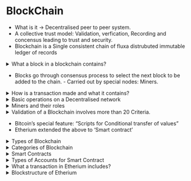 # BlockChain

- What is it → Decentralised peer to peer system.
- A collective trust model: Validation, verfication, Recording and concensus leading to trust and security.
- Blockchain is a Single consistent chain of fluxa distrubuted immutable ledger of records

<details>
<summary>What a block in a blockchain contains?</summary>

- Header
- Transactions

</details>

- Blocks go through consensus process to select the next block to be added to the chain. - Carried out by special nodes: Miners.

<details>

<summary>How is a transaction made and what it contains?</summary>

- UTXO: Unspent Transaction Output - A concept of Bitcoin network.
- Since UTXOs can only be spent once, it is not possible to double-spend digital assets. Stored in the participant nodes in a database.
- UTXOs Contain:
    - Unique identifier of the transaction that created the UTXO.
    - Index of this UTXO in the transaction's output list.
    - Value/amount.
    - (Optional Script) → conditions under which output can be spent.

- Transactino (Tx) contains:
    - Ref number of current transaction
    - Ref number(s) to one or more input UTXOs.
    - Ref number(s) to one or more output UTXOs newly generated by the transaction.
    - Total input amount and output amount.

- Transaction 0 in every block
    - Is for Paying the minor fees.
    - Doesn’t have any input UTXO
    - Is called as ‘Coinbase transaction’

- ‘Transaction confirmation’ is independently performed by all minor nodes.
- Miners, take on added work or computation to verify transactions, broadcast transactions, compete to claim the right to create a block, work on reaching consensus by validating the block, broadcasting the newly created block and confirming transactions.

</details>

<details>
<summary>Basic operations on a Decentralised network</summary>

- Role of every node in a blockchain is to carry out the following Basic operations.
    - Validation of transactions
    - Gathering transactions for a block.
    - Broadcasting valid transactions & blocks
    - Consensus on next block creation
    - Chaining of blocks
</details>

<details>
<summary>Miners and their roles</summary>

- These are additional participants that are incentivised with Bitcoin for their efforts to manage Blockchain.
- Roles:
    - Veryfying Transactions
    - Broadcast transactions
    - Compete to create a block
    - Work on reaching consensus by Validating a block
    - Broadcasting a newly created Block
    - Confirming Transactions
</details>

<details>
<summary>Validation of a Blockchain involves more than 20 Criteria.</summary>

- Referenced input & Output UTXOs
- Referenced input amount and output amount match

<!-- I have to fix the image -->
![Blockchain Overview](media/blockchain overview.png)

</details>

- Bitcoin’s special feature: “Scripts for Conditional transfer of values”
- Etherium extended the above to ‘Smart contract’

<details>
<summary>Types of Blockchain</summary>

1. Only Crypto-currency - Bitcoin
2. Currency + Business Logic - Etherium
3. Only Business Logic - Hyperledger

</details>

<details>
<summary>Categories of Blockchain</summary>

- Public - Bitcoin
    - Anybody can join and leave as they wish.
    - Transaction blocks and Blockchain are publicly observable but participants are anonymous.
    - Open Source
- Private
    - Access to the Blockchain is limited to selected participants.
- Permissioned/Consortium Blockchain
    - For ease of Governance, Provinance and Accountability
</details>

<details>
<summary>Smart Contracts</summary>

- it is a piece of code deployed in the blockchain node.
- allows for the execution of code in the Ethereum Blockchain, while enhancing the basic value transfer capability of the Bitcoin Blockchain.
- Its execution is initiated by a message embedded in a Smart Contract - it incurs fees for execution.
- Resembles a Class definiton, like in an OOP.
- Solidity is one of the language for Smart Contract programming


<!-- Image need to fix as per hosting platform-->

![Smart Contract](blockchain/media/smart contract.png)

- Smart Contract in High Level language → Compiled to Byte Code → Code is executed on Every Etherium node with EVM
</details>

<details>
<summary>Types of Accounts for Smart Contract</summary>

- Accounts are basic units of Etherium protocol.
1. Externally owned Accounts/EOA → Controlled by Private keys
2. Contract Accounts/ CA → Controlled by Code & activated only by EOA
- Contract Accounts - both the below charges a fee in ‘Wei’
    - The Participant node can send transaction for Ether transfer
    - It can send transaction to invoke a smart contract.
- 1 Ether =  $10^{18}$  Wei
</details>

<details>
<summary>What a transaction in Etherium includes?</summary>

&rightarrow; Not only the fields of what transfer of Ethers but also messages for invoking a Smart Contract.

- Recipient of the message
- Digital Signature of the sender authorising the transfer
- Amount of Wei
- (Optional) Data field or a payload that contains a message to a contract
- STARTGAS (#contains max num of computation steps allowed)
- GASPRICE (#fee sender is willing to pay for the computations)
</details>

<details>
<summary>Blockstructure of Etherium</summary>

- Header
- Transactions
- Runner-Up headers

<!-- Image need to fix as per the hosting platform -->

![Image of a Block](blockchain/media/block information.png)
</details>
